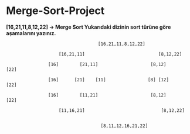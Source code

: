 # Merge-Sort-Project

**[16,21,11,8,12,22] -> Merge Sort
Yukarıdaki dizinin sort türüne göre aşamalarını yazınız.**

```
                                   [16,21,11,8,12,22]

                    [16,21,11]                            [8,12,22]

                [16]        [21,11]                    [8,12]      [22]

                [16]      [21]    [11]                [8] [12]     [22]

                [16]        [11,21]                    [8,12]      [22]

                    [11,16,21]                             [8,12,22]


                                    [8,11,12,16,21,22]
                                    
                                    

